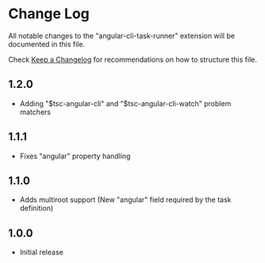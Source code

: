 # Change Log
All notable changes to the "angular-cli-task-runner" extension will be documented in this file.

Check [Keep a Changelog](http://keepachangelog.com/) for recommendations on how to structure this file.

## 1.2.0
- Adding "$tsc-angular-cli" and "$tsc-angular-cli-watch" problem matchers

## 1.1.1
- Fixes "angular" property handling

## 1.1.0
- Adds multiroot support (New "angular" field required by the task definition)

## 1.0.0
- Initial release